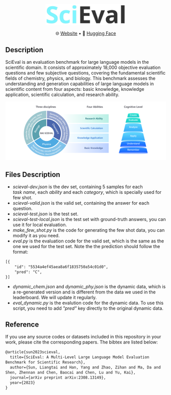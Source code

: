 <p align="center"> <img src="assets/scieval.jpeg" style="width: 50%;" id="title-icon">       </p>

<p align="center">
   🌐 <a href="https://bai-scieval.duiopen.com/#/" target="_blank">Website</a> • 🤗 <a href="https://huggingface.co/datasets/OpenDFM/BAI-SciEval" target="_blank">Hugging Face</a>
</p>


## Description
SciEval is an evaluation benchmark for large language models in the scientific domain. It consists of approximately 18,000 objective evaluation questions and few subjective questions, covering the fundamental scientific fields of chemistry, physics, and biology. This benchmark assesses the understanding and generation capabilities of large language models in scientific content from four aspects: basic knowledge, knowledge application, scientific calculation, and research ability.

![](assets/system.png)

## Files Description

* *scieval-dev.json* is the dev set, containing 5 samples for each $task\ name$, each $ability$ and each $category$, which is specially used for few shot.
* *scieval-valid.json* is the valid set, containing the answer for each question.
* *scieval-test.json* is the test set.
* *scieval-test-local.json* is the test set with ground-truth answers, you can use it for local evaluation.
* *make_few_shot.py* is the code for generating the few shot data, you can modify it as you need.
* *eval.py* is the evaluation code for the valid set, which is the same as the one we used for the test set. Note the the prediction should follow the format:
```
[{
    "id": "5534a4ef45aea8a6f1835750a54c01d0",
    "pred": "C",
}]
```
* *dynamic_chem.json* and *dynamic_phy.json* is the dynamic data, which is a re-generated version and is different from the data we used in the leaderboard. We will update it regularly.
* *eval_dynamic.py* is the evalution code for the dynamic data. To use this script, you need to add *"pred"* key directly to the original dynamic data.

## Reference

If you use any source codes or datasets included in this repository in your work, please cite the corresponding papers. The bibtex are listed below:

```text
@article{sun2023scieval,
  title={SciEval: A Multi-Level Large Language Model Evaluation Benchmark for Scientific Research},
  author={Sun, Liangtai and Han, Yang and Zhao, Zihan and Ma, Da and Shen, Zhennan and Chen, Baocai and Chen, Lu and Yu, Kai},
  journal={arXiv preprint arXiv:2308.13149},
  year={2023}
}
```

